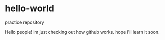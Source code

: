 # hello-world
practice repository

Hello people!
im just checking out how github works.
hope i'll learn it soon.
